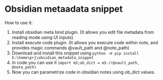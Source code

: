 # Obsidian metaadata snippet

How to use it:
1. Install obsidian meta bind plugin. (It allows you edit file metadata from reading mode using UI inputs)
2. Install execute code plugin. (It allows you execute code within note, and provides magic commands @vault_path and @note_path)
3. Download and install this snippet using `python -m pip install E:\home\prj\obsidian_metadata_snippet`
4. In code you can use it `import m5;ob_dict = m5.r(@vault_path, @note_path)`
5. Now you can parametrize code in obsidian notes using ob_dict values.